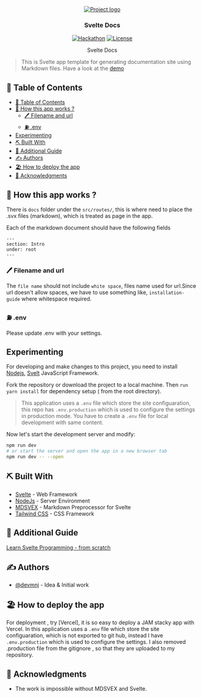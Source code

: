 <p align="center">
  <a href="" rel="noopener">
 <img src="https://i.imgur.com/AZ2iWek.png" alt="Project logo"></a>
</p>
<h3 align="center">Svelte Docs</h3>

<div align="center">

[![Hackathon](https://img.shields.io/badge/svelt-docs-docs.svg)](http://hackathon.url.com)
[![License](https://img.shields.io/badge/license-MIT-blue.svg)](LICENSE.md)

</div>
 

<p align="center">Svelte Docs  

>  This is Svelte app template for generating documentation site using Markdown files. Have a look at the [demo](http://svelte-docs.vercel.app/)
    <br> 
</p>

## 📝 Table of Contents
- [📝 Table of Contents](#-table-of-contents)
- [🚂 How this app works ?  <a name = "how"></a>](#-how-this-app-works---)
  - [🖊️ Filename and  url <a name="url"/>](#️-filename-and--url-a-nameurl)
  - [⛽ .env <a name="env"/>](#-env-a-nameenv)
- [Experimenting <a name = "develop"></a>](#experimenting-)
- [⛏️ Built With <a name = "tech_stack"></a>](#️-built-with-)
- [🔷 Additional Guide](#-additional-guide)
- [✍️ Authors <a name = "authors"></a>](#️-authors-)
- [🏖️ How to deploy the app <a name="deploy"></a>](#️-how-to-deploy-the-app-)
- [🎉 Acknowledgments <a name = "acknowledgments"></a>](#-acknowledgments-)
## 🚂 How this app works ?  <a name = "how"></a>
There is `docs` folder under the `src/routes/`, this is where need to place the .svx files (markdown), which is treated as page in the app. 

Each of the markdown document should have the following fields 
```
---
section: Intro
under: root 
---
```

### 🖊️ Filename and  url <a name="url"/>
The `file name` should not include `white space`,  files name used for url.Since url doesn't allow spaces, we have to use something like, `installation-guide` where whitespace required.
### ⛽ .env <a name="env"/>
Please update .env with your settings. 
##   Experimenting <a name = "develop"></a>

For developing and make changes to this project, you need to install [Nodejs](https://nodejs.org/en/), [Svelt](https://svelte.dev/) JavaScript Framework.

Fork the repository or download the project to a local machine. Then `run yarn install` for dependency setup ( from the root directory).

> This application uses a `.env` file which store the site configuaration, this repo has `.env.production` which is used to configure the settings in production mode. You have to create a `.env` file for local development with same content. 
 
Now let's start the development server and modify:

```bash
npm run dev
# or start the server and open the app in a new browser tab
npm run dev -- --open
```
## ⛏️ Built With <a name = "tech_stack"></a>

- [Svelte](https://svelte.dev/) - Web Framework
- [NodeJs](https://nodejs.org/en/) - Server Environment
- [MDSVEX](https://mdsvex.com/) - Markdown Preprocessor for Svelte
- [Tailwind CSS](https://tailwindcss.com/) - CSS Framework

## 🔷 Additional Guide

 [Learn Svelte Programming - from scratch ](http://javascriptsu.wordpress.com/tag/svelte)
 
## ✍️ Authors <a name = "authors"></a>

- [@devmnj](https://github.com/devmnj) - Idea & Initial work

## 🏖️ How to deploy the app <a name="deploy"></a>
  For deployment , try [Vercel], it is so easy to deploy a JAM stacky app with Vercel. 
  In this application uses a `.env` file which store the site configuaration, which is not exported to git hub, instead I have `.env.production` which is used to configure the settings.
  I also removed .production file from the gitignore , so that they are uploaded to my repository.
    
## 🎉 Acknowledgments <a name = "acknowledgments"></a>

- The work is impossible without MDSVEX and Svelte.

